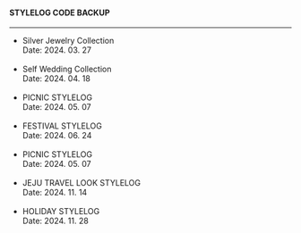 <h4>STYLELOG CODE BACKUP</h4>  
<hr />
<ul>
  <li>Silver Jewelry Collection<br />Date: 2024. 03. 27</li>
  <br />
  <li>Self Wedding Collection<br />Date: 2024. 04. 18</li>
  <br />
  <li>PICNIC STYLELOG<br />Date: 2024. 05. 07</li>
  <br />
  <li>FESTIVAL STYLELOG<br />Date: 2024. 06. 24</li>
  <br />
  <li>PICNIC STYLELOG<br />Date: 2024. 05. 07</li>
  <br />
  <li>JEJU TRAVEL LOOK STYLELOG<br />Date: 2024. 11. 14</li>
  <br />
  <li>HOLIDAY STYLELOG<br />Date: 2024. 11. 28</li>
</ul>
